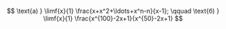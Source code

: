 $$ \text{а) } \limf{x}{1} \frac{x+x^2+\ldots+x^n-n}{x-1}; \qquad \text{б) } \limf{x}{1} \frac{x^{100}-2x+1}{x^{50}-2x+1} $$
